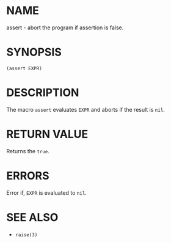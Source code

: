 # NAME
assert - abort the program if assertion is false.

# SYNOPSIS

    (assert EXPR)

# DESCRIPTION
The macro `assert` evaluates `EXPR` and aborts if the result is `nil`.

# RETURN VALUE
Returns the `true`.

# ERRORS
Error if, `EXPR` is evaluated to `nil`.

# SEE ALSO
- `raise(3)`
